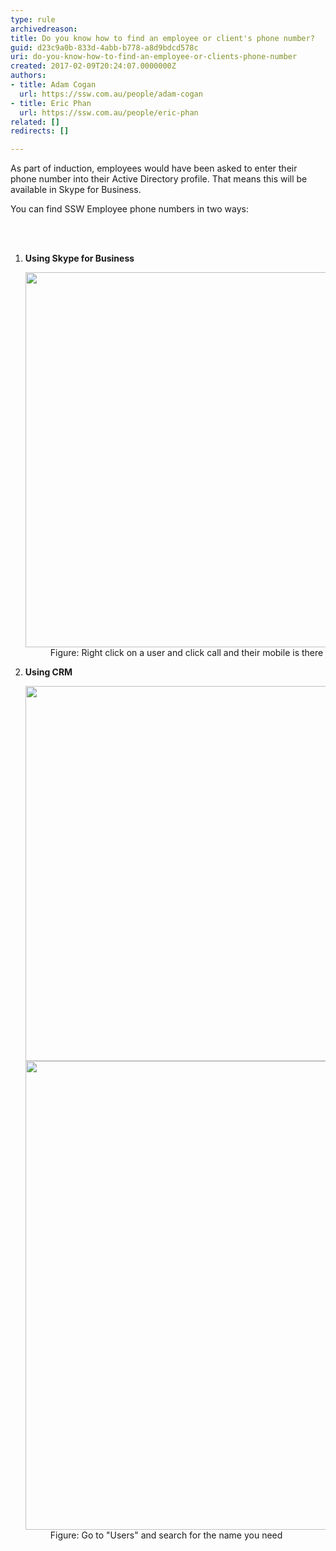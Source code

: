```yaml
---
type: rule
archivedreason: 
title: Do you know how to find an employee or client's phone number?
guid: d23c9a0b-833d-4abb-b778-a8d9bdcd578c
uri: do-you-know-how-to-find-an-employee-or-clients-phone-number
created: 2017-02-09T20:24:07.0000000Z
authors:
- title: Adam Cogan
  url: https://ssw.com.au/people/adam-cogan
- title: Eric Phan
  url: https://ssw.com.au/people/eric-phan
related: []
redirects: []

---
```



<p class="ssw15-rteElement-P">As part of induction, employees would have been asked to enter their phone number into their Active Directory profile. That means this will be available in Skype for Business.</p><p class="ssw15-rteElement-P">You can find SSW Employee phone numbers in two ways:​​​<br></p>
<br><excerpt class='endintro'></excerpt><br>
<ol><li>
      <strong>Using Skype for Business</strong> 
      <dl class="image"><dt>
            <img src="../../assets/Image.jpg" alt="" style="width:600px;" />
         </dt><dd>Figure: Right click on a user and click call and their mobile is there</dd></dl></li><li>
      <strong>Using CRM</strong> 
      <dl class="image"><dt>
            <img src="../../assets/Image.jpg" alt="" style="width:600px;" /> 
         </dt><dt>
            <img src="../../assets/Image.jpg" alt="" style="width:750px;" />
         </dt><dd>Figure: Go to "Users" and search for the name you need​<br></dd></dl></li></ol>​<br>


